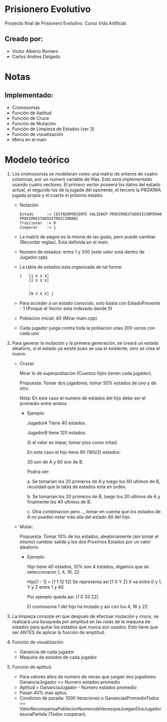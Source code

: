 Prisionero Evolutivo
====================

Proyecto final de Prisionero Evolutivo. Curso Vida Artificial.

## Creado por:
- Victor Alberto Romero
- Carlos Andres Delgado

# Notas

## Implementado:

- Cromosomas
- Función de Aptitud
- Función de Cruce
- Función de Mutación
- Función de Limpieza de Estados (ver 3)
- Función de visualización
- Menú en el main

# Modelo teórico

1. Los cromosomas se modelaran como una matriz de enteros de cuatro columnas, por un numero variable de filas. Esto será implementado usando cuatro vectores. El primero vector poseerá los datos del estado actual, el segundo los de la jugada del oponente, el tercero la PRÓXIMA jugada propia y el cuarto el próximo estado.
	- Notación

		```
		Estado      := [ESTADOPRESENTE SALIDAEP PROXIMOESTADOSICOOPERAN PROXIMOESTADOSITRAICIONAN]
		Traicionar  := 0
		Cooperar    := 1
		```
	- La matriz de pagos es la misma de las guias, pero puede cambiar (Recordar reglas). Esta definida en el main.
	- Numero de estados: entre 1 y 200 (este valor esta dentro de Jugador.cpp).
	- La tabla de estados esta organizada de tal forma:

		```
		[   [1 X X X]
		    [2 X X X]
			.
			.
		    [N X X X] ]
		```
    - Para acceder a un estado conocido, solo basta con EstadoPresente - 1 
      (Porque el Vector esta indexado desde 0)
    - Poblacion inicial: 40 (Mirar main.cpp)
    - Cada jugador juega contra toda la poblacion unas 200 veces con cada uno

2. Para generar la mutación y la primera generación, se creará un estado
   aleatório, si el estado ya existe pues se usa el existente, sino se crea el
   nuevo.
	- Cruzar:
    		
		Mirar lo de superpoblacion (Cuantos hijos tienen cada jugador).
		
		Propuesta: Tomar dos jugadores, tomar 50% estados de uno y de otro.
		
		Nota: En este caso el numero de estados del hijo debe ser el promedio entre ambos
		
		* Ejemplo:
			
			JugadorA Tiene 40 estados.
			
			JugadorB tiene 120 estados.
			
			Si el valor es impar, tomar piso como mitad.
			
			En este caso el hijo tiene 80 (160/2) estados:
			
			20 son de A y 60 son de B.
			
			Podria ser:
			
			a. Se tomarian los 20 primeros de A y luego los 60 ultimos de B, 
			   recordad que la tabla de estados esta en orden.
			
			b. Se tomarian los 20 primeros de B, luego los 20 ultimos de A y 
			   finalmente los 40 ultimos de B.
			
			c. Otra combinacion pero..., tomar en cuenta que los estados de	A 
			   no pueden estar más alla del estado 40 del hijo.
	- Mutar:
		
		Propuesta: Tomar 10% de los estados, aleatoriamente (sin tomar el mismo) cambiar salida y los dos Proximos Estados por un valor aleatorio.
		
		* Ejemplo:
			
			Hijo tiene 40 estados, 10% son 4 estados, digamos que se seleccionaron 1, 4, 16, 22
			
			Hijo[1 - 1] = [1 1 12 12] Se representa asi [1 X Y Z]  X va entre 0 y 1, Y y Z entre 1 y 40.
			
			Por ejemplo queda asi: [1 0 33 22]
			
			El cromosoma 1 del hijo ha mutado y asi con los 4, 16 y 22.
			
3. La limpieza consiste en que después de efectuar mutación y cruce, se realizará una búsqueda por amplitud en las rutas de la maquina de estados para quitar los estados que nunca son usados. Esto tiene que ser ANTES de aplicar la función de amptitud.

4. Función de visualización.
    - Ganancia de cada jugador
    - Maquina de estados de cada jugador 

5. Funcion de aptitud.
    - Para valores altos de numero de veces que juegan dos jugadores. GananciaJugador >> Numero estados promedio
    - Aptitud = GananciaJugador - Numero estados promedio
    - Pasan 40% mas aptos.
    - Condicion de parada: 1000 iteraciones o GananciasPromedioTodos >= ValorRecompensa*Poblacion*NumerodeVecesqueJueganDosJugadoresunaPartida (Todos cooperan).


